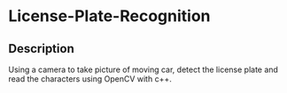 # License-Plate-Recognition

## Description
Using a camera to take picture of moving car, detect the license plate and read the characters using OpenCV with c++.


